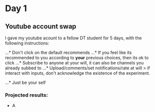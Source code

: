 # Day 1 
## Youtube account swap

I gave my youtube acount to a fellow DT student for 5 days, with the following instructions:

...* Don't click on the default recommends
...* If you feel like its recommended to you according to **your** previous choices, then its ok to click
...* Subscribe to anyone at your will, it can also be channels you already subbed to
...* Upload/comments/set notifications/rate at will
       > if interact with inputs, don't acknowledge the existence of the experiment. 

...* Just be your self

### Projected results:
* A 
